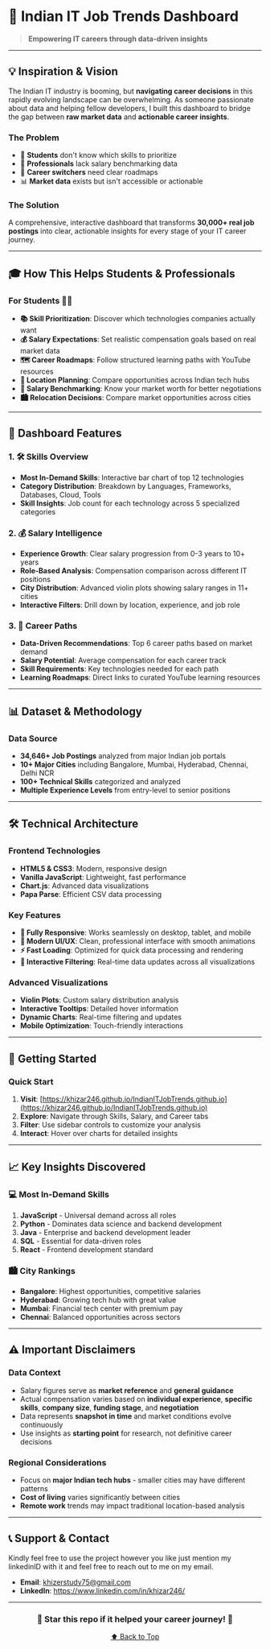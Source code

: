 # 🚀 Indian IT Job Trends Dashboard

> **Empowering IT careers through data-driven insights**

---

## 💡 **Inspiration & Vision**

The Indian IT industry is booming, but **navigating career decisions** in this rapidly evolving landscape can be overwhelming. As someone passionate about data and helping fellow developers, I built this dashboard to bridge the gap between **raw market data** and **actionable career insights**.

### **The Problem**
- 🤔 **Students** don't know which skills to prioritize
- 💼 **Professionals** lack salary benchmarking data
- 🎯 **Career switchers** need clear roadmaps
- 📊 **Market data** exists but isn't accessible or actionable

### **The Solution**
A comprehensive, interactive dashboard that transforms **30,000+ real job postings** into clear, actionable insights for every stage of your IT career journey.

---

## 🎓 **How This Helps Students & Professionals**

### **For Students 👨‍🎓**
- **📚 Skill Prioritization**: Discover which technologies companies actually want
- **💰 Salary Expectations**: Set realistic compensation goals based on real market data
- **🗺️ Career Roadmaps**: Follow structured learning paths with YouTube resources
- **📍 Location Planning**: Compare opportunities across Indian tech hubs
- **💸 Salary Benchmarking**: Know your market worth for better negotiations
- **🏙️ Relocation Decisions**: Compare market opportunities across cities

---

## 🌟 **Dashboard Features**

### **1. 🛠️ Skills Overview**
- **Most In-Demand Skills**: Interactive bar chart of top 12 technologies
- **Category Distribution**: Breakdown by Languages, Frameworks, Databases, Cloud, Tools
- **Skill Insights**: Job count for each technology across 5 specialized categories

### **2. 💰 Salary Intelligence**
- **Experience Growth**: Clear salary progression from 0-3 years to 10+ years
- **Role-Based Analysis**: Compensation comparison across different IT positions
- **City Distribution**: Advanced violin plots showing salary ranges in 11+ cities
- **Interactive Filters**: Drill down by location, experience, and job role

### **3. 🎯 Career Paths**
- **Data-Driven Recommendations**: Top 6 career paths based on market demand
- **Salary Potential**: Average compensation for each career track
- **Skill Requirements**: Key technologies needed for each path
- **Learning Roadmaps**: Direct links to curated YouTube learning resources

---

## 📊 **Dataset & Methodology**

### **Data Source**
- **34,646+ Job Postings** analyzed from major Indian job portals
- **10+ Major Cities** including Bangalore, Mumbai, Hyderabad, Chennai, Delhi NCR
- **100+ Technical Skills** categorized and analyzed
- **Multiple Experience Levels** from entry-level to senior positions

---

## 🛠️ **Technical Architecture**

### **Frontend Technologies**
- **HTML5 & CSS3**: Modern, responsive design
- **Vanilla JavaScript**: Lightweight, fast performance
- **Chart.js**: Advanced data visualizations
- **Papa Parse**: Efficient CSV data processing

### **Key Features**
- **📱 Fully Responsive**: Works seamlessly on desktop, tablet, and mobile
- **🎨 Modern UI/UX**: Clean, professional interface with smooth animations
- **⚡ Fast Loading**: Optimized for quick data processing and rendering
- **🔄 Interactive Filtering**: Real-time data updates across all visualizations

### **Advanced Visualizations**
- **Violin Plots**: Custom salary distribution analysis
- **Interactive Tooltips**: Detailed hover information
- **Dynamic Charts**: Real-time filtering and updates
- **Mobile Optimization**: Touch-friendly interactions

---

## 🚀 **Getting Started**

### **Quick Start**
1. **Visit**: [https://khizar246.github.io/IndianITJobTrends.github.io](https://khizar246.github.io/IndianITJobTrends.github.io)
2. **Explore**: Navigate through Skills, Salary, and Career tabs
3. **Filter**: Use sidebar controls to customize your analysis
4. **Interact**: Hover over charts for detailed insights

---

## 📈 **Key Insights Discovered**

### **💻 Most In-Demand Skills**
1. **JavaScript** - Universal demand across all roles
2. **Python** - Dominates data science and backend development
3. **Java** - Enterprise and backend development leader
4. **SQL** - Essential for data-driven roles
5. **React** - Frontend development standard

### **🏙️ City Rankings**
- **Bangalore**: Highest opportunities, competitive salaries
- **Hyderabad**: Growing tech hub with great value
- **Mumbai**: Financial tech center with premium pay
- **Chennai**: Balanced opportunities across sectors

---

## ⚠️ **Important Disclaimers**

### **Data Context**
- Salary figures serve as **market reference** and **general guidance**
- Actual compensation varies based on **individual experience**, **specific skills**, **company size**, **funding stage**, and **negotiation**
- Data represents **snapshot in time** and market conditions evolve continuously
- Use insights as **starting point** for research, not definitive career decisions

### **Regional Considerations**
- Focus on **major Indian tech hubs** - smaller cities may have different patterns
- **Cost of living** varies significantly between cities
- **Remote work** trends may impact traditional location-based analysis

---

## 📞 Support & Contact

Kindly feel free to use the project however you like just mention my linkedinID with it and feel free to reach out to me on my email.
- **Email**: khizerstudy75@gmail.com
- **LinkedIn**: https://www.linkedin.com/in/khizar246/

---

<div align="center">

### 🌟 **Star this repo if it helped your career journey!** 🌟

[⬆️ Back to Top](#-indian-it-job-trends-dashboard)

</div>
